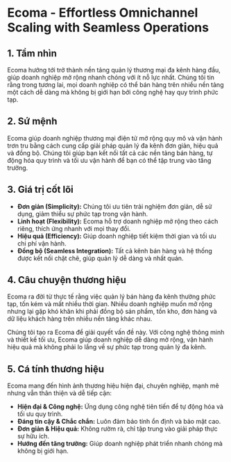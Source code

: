 # **Ecoma - Effortless Omnichannel Scaling with Seamless Operations**

## **1. Tầm nhìn**

Ecoma hướng tới trở thành nền tảng quản lý thương mại đa kênh hàng đầu, giúp doanh nghiệp mở rộng nhanh chóng với ít nỗ lực nhất. Chúng tôi tin rằng trong tương lai, mọi doanh nghiệp có thể bán hàng trên nhiều nền tảng một cách dễ dàng mà không bị giới hạn bởi công nghệ hay quy trình phức tạp.

## **2. Sứ mệnh**

Ecoma giúp doanh nghiệp thương mại điện tử mở rộng quy mô và vận hành trơn tru bằng cách cung cấp giải pháp quản lý đa kênh đơn giản, hiệu quả và đồng bộ. Chúng tôi giúp bạn kết nối tất cả các nền tảng bán hàng, tự động hóa quy trình và tối ưu vận hành để bạn có thể tập trung vào tăng trưởng.

## **3. Giá trị cốt lõi**

- **Đơn giản (Simplicity):** Chúng tôi ưu tiên trải nghiệm đơn giản, dễ sử dụng, giảm thiểu sự phức tạp trong vận hành.
- **Linh hoạt (Flexibility):** Ecoma hỗ trợ doanh nghiệp mở rộng theo cách riêng, thích ứng nhanh với mọi thay đổi.
- **Hiệu quả (Efficiency):** Giúp doanh nghiệp tiết kiệm thời gian và tối ưu chi phí vận hành.
- **Đồng bộ (Seamless Integration):** Tất cả kênh bán hàng và hệ thống được kết nối chặt chẽ, giúp quản lý dễ dàng và nhất quán.

## **4. Câu chuyện thương hiệu**

Ecoma ra đời từ thực tế rằng việc quản lý bán hàng đa kênh thường phức tạp, tốn kém và mất nhiều thời gian. Nhiều doanh nghiệp muốn mở rộng nhưng lại gặp khó khăn khi phải đồng bộ sản phẩm, tồn kho, đơn hàng và dữ liệu khách hàng trên nhiều nền tảng khác nhau.

Chúng tôi tạo ra Ecoma để giải quyết vấn đề này. Với công nghệ thông minh và thiết kế tối ưu, Ecoma giúp doanh nghiệp dễ dàng mở rộng, vận hành hiệu quả mà không phải lo lắng về sự phức tạp trong quản lý đa kênh.

## **5. Cá tính thương hiệu**

Ecoma mang đến hình ảnh thương hiệu hiện đại, chuyên nghiệp, mạnh mẽ nhưng vẫn thân thiện và dễ tiếp cận:

- **Hiện đại & Công nghệ:** Ứng dụng công nghệ tiên tiến để tự động hóa và tối ưu quy trình.
- **Đáng tin cậy & Chắc chắn:** Luôn đảm bảo tính ổn định và bảo mật cao.
- **Đơn giản & Hiệu quả:** Không rườm rà, chỉ tập trung vào giải pháp thực sự hữu ích.
- **Hướng đến tăng trưởng:** Giúp doanh nghiệp phát triển nhanh chóng mà không bị giới hạn.

